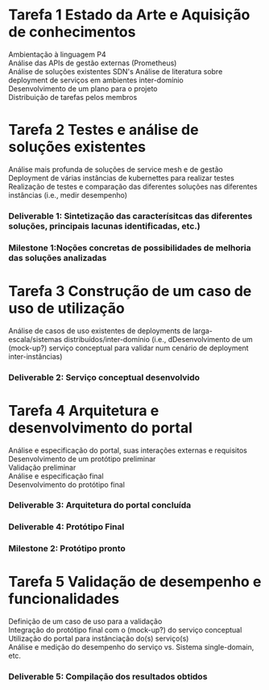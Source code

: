 # Tarefa 1 Estado da Arte e Aquisição de conhecimentos

Ambientação à linguagem P4  
Análise das APIs de gestão externas (Prometheus)  
Análise de soluções existentes SDN's 
Análise de literatura sobre deployment de serviços em ambientes inter-domínio  
Desenvolvimento de um plano para o projeto  
Distribuição de tarefas pelos membros  

# Tarefa 2 Testes e análise de soluções existentes  

Análise mais profunda de soluções de service mesh e de gestão  
Deployment de várias instâncias de kubernettes para realizar testes  
Realização de testes e comparação das diferentes soluções nas diferentes instâncias (i.e., medir desempenho)  

### Deliverable 1: Sintetização das caracterísitcas das diferentes soluções, principais lacunas identificadas, etc.)  
### Milestone 1:Noções concretas de possibilidades de melhoria das soluções analizadas  

# Tarefa 3 Construção de um caso de uso de utilização  

Análise de casos de uso existentes de deployments de larga-escala/sistemas distribuídos/inter-domínio (i.e., dDesenvolvimento de um (mock-up?) serviço conceptual para validar num cenário de deployment inter-instâncias)  

### Deliverable 2: Serviço conceptual desenvolvido  

# Tarefa 4 Arquitetura e desenvolvimento do portal  

Análise e especificação do portal, suas interações externas e requisitos   
Desenvolvimento de um protótipo preliminar  
Validação preliminar  
Análise e especificação final  
Desenvolvimento do protótipo final  

### Deliverable 3: Arquitetura do portal concluída  
### Deliverable 4: Protótipo Final  
### Milestone 2: Protótipo pronto  

# Tarefa 5 Validação de desempenho e funcionalidades  

Definição de um caso de uso para a validação  
Integração do protótipo final com o (mock-up?) do serviço conceptual  
Utilização do portal para instânciação do(s) serviço(s)  
Análise e medição do desempenho do serviço vs. Sistema single-domain, etc.  

### Deliverable 5: Compilação dos resultados obtidos  
